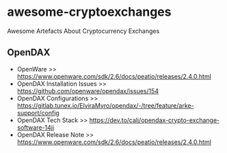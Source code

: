 # awesome-cryptoexchanges
Awesome Artefacts About Cryptocurrency Exchanges

## OpenDAX
- OpenWare >> https://www.openware.com/sdk/2.6/docs/peatio/releases/2.4.0.html
- OpenDAX Installation Issues >> https://github.com/openware/opendax/issues/154
- OpenDAX Configurations >> https://gitlab.tunex.io/ElviraMyro/opendax/-/tree/feature/arke-support/config
- OpenDAX Tech Stack >> https://dev.to/calj/opendax-crypto-exchange-software-14jj
- OpenDAX Release Note >> https://www.openware.com/sdk/2.6/docs/peatio/releases/2.4.0.html
